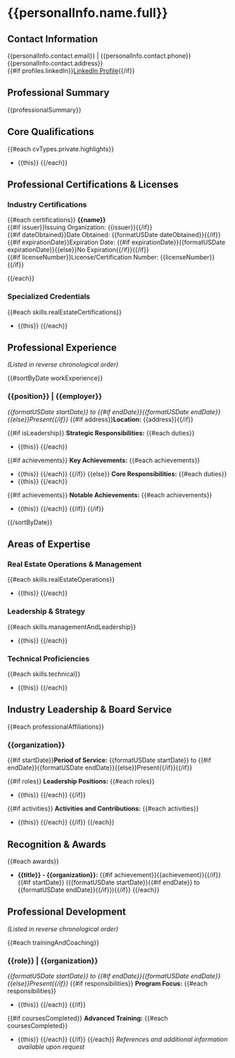 # {{personalInfo.name.full}}

## Contact Information
{{personalInfo.contact.email}} | {{personalInfo.contact.phone}}  
{{personalInfo.contact.address}}  
{{#if profiles.linkedIn}}[LinkedIn Profile]({{profiles.linkedIn}}){{/if}}

## Professional Summary
{{professionalSummary}}

## Core Qualifications
{{#each cvTypes.private.highlights}}
- {{this}}
{{/each}}

## Professional Certifications & Licenses

### Industry Certifications
{{#each certifications}}
**{{name}}**  
{{#if issuer}}Issuing Organization: {{issuer}}{{/if}}  
{{#if dateObtained}}Date Obtained: {{formatUSDate dateObtained}}{{/if}}  
{{#if expirationDate}}Expiration Date: {{#if expirationDate}}{{formatUSDate expirationDate}}{{else}}No Expiration{{/if}}{{/if}}  
{{#if licenseNumber}}License/Certification Number: {{licenseNumber}}{{/if}}

{{/each}}

### Specialized Credentials
{{#each skills.realEstateCertifications}}
- {{this}}
{{/each}}

## Professional Experience
_(Listed in reverse chronological order)_

{{#sortByDate workExperience}}
### {{position}} | {{employer}}
*{{formatUSDate startDate}} to {{#if endDate}}{{formatUSDate endDate}}{{else}}Present{{/if}}*
{{#if address}}**Location:** {{address}}{{/if}}

{{#if isLeadership}}
**Strategic Responsibilities:**
{{#each duties}}
- {{this}}
{{/each}}

{{#if achievements}}
**Key Achievements:**
{{#each achievements}}
- {{this}}
{{/each}}
{{/if}}
{{else}}
**Core Responsibilities:**
{{#each duties}}
- {{this}}
{{/each}}

{{#if achievements}}
**Notable Achievements:**
{{#each achievements}}
- {{this}}
{{/each}}
{{/if}}
{{/if}}

{{/sortByDate}}

## Areas of Expertise

### Real Estate Operations & Management
{{#each skills.realEstateOperations}}
- {{this}}
{{/each}}

### Leadership & Strategy
{{#each skills.managementAndLeadership}}
- {{this}}
{{/each}}

### Technical Proficiencies
{{#each skills.technical}}
- {{this}}
{{/each}}

## Industry Leadership & Board Service
{{#each professionalAffiliations}}
### {{organization}}
{{#if startDate}}**Period of Service:** {{formatUSDate startDate}} to {{#if endDate}}{{formatUSDate endDate}}{{else}}Present{{/if}}{{/if}}

{{#if roles}}
**Leadership Positions:**
{{#each roles}}
- {{this}}
{{/each}}
{{/if}}

{{#if activities}}
**Activities and Contributions:**
{{#each activities}}
- {{this}}
{{/each}}
{{/if}}
{{/each}}

## Recognition & Awards
{{#each awards}}
- **{{title}} - {{organization}}:** {{#if achievement}}{{achievement}}{{/if}}{{#if startDate}} ({{formatUSDate startDate}}{{#if endDate}} to {{formatUSDate endDate}}{{/if}}){{/if}}
{{/each}}

## Professional Development
_(Listed in reverse chronological order)_

{{#each trainingAndCoaching}}
### {{role}} | {{organization}}
*{{formatUSDate startDate}} to {{#if endDate}}{{formatUSDate endDate}}{{else}}Present{{/if}}*
{{#if responsibilities}}
**Program Focus:**
{{#each responsibilities}}
- {{this}}
{{/each}}
{{/if}}

{{#if coursesCompleted}}
**Advanced Training:**
{{#each coursesCompleted}}
- {{this}}
{{/each}}
{{/if}}
{{/each}}
_References and additional information available upon request_
